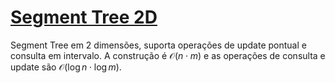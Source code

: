 # [Segment Tree 2D](seg_tree.cpp)

Segment Tree em 2 dimensões, suporta operações de update pontual e consulta em intervalo. A construção é $\mathcal{O}(n \cdot m)$ e as operações de consulta e update são $\mathcal{O}(\log n \cdot \log m)$.